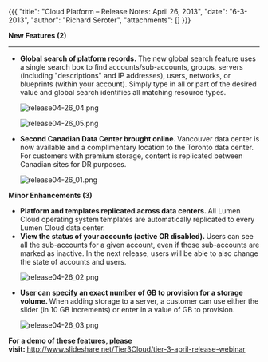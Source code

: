 {{{
  "title": "Cloud Platform – Release Notes: April 26, 2013",
  "date": "6-3-2013",
  "author": "Richard Seroter",
  "attachments": []
}}}

<p><strong>New Features (2)</strong>
</p>
<hr />
<ul>
  <li><strong>Global search of platform records.&nbsp;</strong>The new global search feature uses a single search box to find accounts/sub-accounts, groups, servers (including "descriptions" and IP addresses), users, networks, or blueprints (within your account).
    Simply type in all or part of the desired value and global search identifies all matching resource types.
    <p><img src="https://t3n.zendesk.com/attachments/token/dzrgdnfkar5xbmh/?name=release04-26_04.png" alt="release04-26_04.png" />
    </p>
    <p><img src="https://t3n.zendesk.com/attachments/token/ohrufiyaj6aa5rf/?name=release04-26_05.png" alt="release04-26_05.png" />
    </p>
  </li>
  <li><strong>Second Canadian Data Center brought online. </strong>Vancouver data center is now available and a complimentary location to the Toronto data center. For customers with premium storage, content is replicated between Canadian sites for DR purposes.
    <p><img src="https://t3n.zendesk.com/attachments/token/wb66v58vr3z7hyk/?name=release04-26_01.png" alt="release04-26_01.png" />
    </p>
  </li>
</ul>
<p></p>
<p><strong>Minor Enhancements (3)</strong>
</p>
<ul>
  <li><strong>Platform and templates replicated across data centers. </strong>All Lumen Cloud operating system templates are automatically replicated to every Lumen Cloud data center.</li>
  <li><strong>View the status of your accounts (active OR disabled). </strong>Users can see all the sub-accounts for a given account, even if those sub-accounts are marked as inactive. In the next release, users will be able to also change the state of accounts
    and users.
    <p><img src="https://t3n.zendesk.com/attachments/token/bju27qjtjdxajrd/?name=release04-26_02.png" alt="release04-26_02.png" />
    </p>
  </li>
  <li><strong>User can specify an exact number of GB to provision for a storage volume. </strong>When adding storage to a server, a customer can use either the slider (in 10 GB increments) or enter in a value of GB to provision.
    <p><img src="https://t3n.zendesk.com/attachments/token/e4tiid6kqypfjpo/?name=release04-26_03.png" alt="release04-26_03.png" />
    </p>
  </li>
</ul>
<p><strong>For a demo of these features, please visit:&nbsp;</strong><a href="http://www.slideshare.net/Tier3Cloud/tier-3-april-release-webinar">http://www.slideshare.net/Tier3Cloud/tier-3-april-release-webinar</a>
</p>

